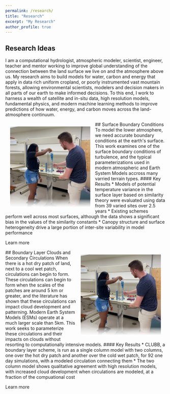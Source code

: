 ```yaml
---
permalink: /research/
title: "Research"
excerpt: "My Research"
author_profile: true
---
```


## Research Ideas
I am a computational hydrologist, atmospheric modeler, scientist, engineer, teacher and mentor working to improve global understanding of the connection between the land surface we live on and the atmosphere above us. My research aims to build models for water, carbon and energy that apply in data rich uniform cropland, or poorly instrumented vast mountain forests, allowing environmental scientists, modelers and decision makers in all parts of our earth to make informed decisions. To this end, I work to harness a wealth of satellite and in-situ data, high resolution models, fundamental physics, and modern machine learning methods to improve predictions of how water, energy, and carbon moves across the land-atmosphere continuum. 

<img src="../files/img_1.webp" alt="Image 1" style="float:left;max-width:50%;height:auto;padding:15px;"/>
## Surface Boundary Conditions
To model the lower atmosphere, we need accurate boundary conditions at the earth's surface. This work examines one of the surface boundary conditions of turbulence, and the typical parameterizations used in modern atmospheric and Earth System Models accross many varried terrain types. 
#### Key Results
* Models of potential temperature variance in the surface layer based on similarity theory were evaluated using data from 39 varied sites over 2.5 years
* Existing schemes perform well across most surfaces, although the data shows a significant bias in the values of the similarity constants
* Canopy structure and surface heterogeneity drive a large portion of inter-site variability in model performance

Learn more

<img src="../files/img_1.webp" alt="Image 1" style="float:right;max-width:50%;height:auto;padding:15px;"/>
## Boundary Layer Clouds and Secondary Circulations
When there is a hot dry patch of land, next to a cool wet patch, circulations can begin to form. These circulations can begin to form when the scales of the patches are around 5 km or greater, and the literature has shown that these circulations can impact cloud development and patterning. Modern Earth System Models (ESMs) operate at a much larger scale than 5km. This work seeks to parameterize these circulations and their impacts on clouds without resorting to computationally intensive models.
#### Key Results
* CLUBB, a boundary layer scheme, is run as a single column model with two columns, one over the hot dry patch and another over the cold wet patch, for 92 one day simulations, with a modeled circulation connecting them
* The two column model shows qualitative agreement with high resolution models, with increased cloud development when circulations are modeled, at a fraction of the compuational cost

Learn more
